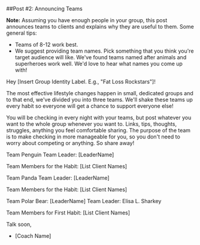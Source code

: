 ##Post #2: Announcing Teams

**Note:** Assuming you have enough people in your group, this post announces teams to clients and explains why they are useful to them. Some general tips:

- Teams of 8-12 work best.
- We suggest providing team names. Pick something that you think you're target audience will like. We've found teams named after animals and superheroes work well. We'd love to hear what names you come up with!

Hey [Insert Group Identity Label. E.g., "Fat Loss Rockstars"]!
 
The most effective lifestyle changes happen in small, dedicated groups and to that end, we've divided you into three teams. We'll shake these teams up every habit so everyone will get a chance to support everyone else!
 
You will be checking in every night with your teams, but post whatever you want to the whole group whenever you want to. Links, tips, thoughts, struggles, anything you feel comfortable sharing. The purpose of the team is to make checking in more manageable for you, so you don't need to worry about competing or anything. So share away!

Team Penguin
Team Leader: [LeaderName]

Team Members for the Habit:
[List Client Names]

Team Panda
Team Leader: [LeaderName]

Team Members for the Habit:
[List Client Names]

Team Polar Bear: [LeaderName]
Team Leader: Elisa L. Sharkey

Team Members for First Habit:
[List Client Names]

Talk soon,
- [Coach Name]
